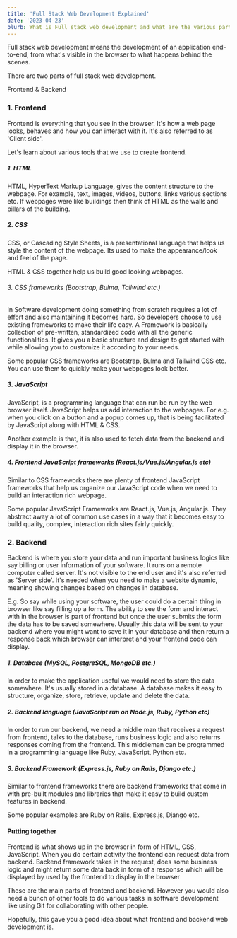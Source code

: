```yaml
---
title: 'Full Stack Web Development Explained'
date: '2023-04-23'
blurb: What is Full stack web development and what are the various parts of it?
---
```



Full stack web development means the development of an application end-to-end, from what's visible in the browser to what happens behind the scenes.

There are two parts of full stack web development.

Frontend & Backend

### 1. Frontend
Frontend is everything that you see in the browser. It's how a web page looks, behaves and how you can interact with it. It's also referred to as 'Client side'.

Let's learn about various tools that we use to create frontend.

##### 1. HTML 
HTML, HyperText Markup Language, gives the content structure to the webpage. For example, text, images, videos, buttons, links various sections etc. If webpages were like buildings then think of HTML as the walls and pillars of the building.

##### 2. CSS
CSS, or Cascading Style Sheets, is a presentational language that helps us style the content of the webpage. Its used to make the appearance/look and feel of the page.

HTML & CSS together help us build good looking webpages.

###### 3. CSS frameworks (Bootstrap, Bulma, Tailwind etc.)
In Software development doing something from scratch requires a lot of effort and also maintaining it becomes hard. So developers choose to use existing frameworks to make their life easy. A Framework is basically collection of pre-written, standardized code with all the generic functionalities. It gives you a basic structure and design to get started with while allowing you to customize it according to your needs. 

Some popular CSS frameworks are Bootstrap, Bulma and Tailwind CSS etc. You can use them to quickly make your webpages look better.

##### 3. JavaScript
JavaScript, is a programming language that can run be run by the web browser itself. JavaScript helps us add interaction to the webpages. For e.g. when you click on a button and a popup comes up, that is being facilitated by JavaScript along with HTML & CSS.

Another example is that, it is also used to fetch data from the backend and display it in the browser.

##### 4. Frontend JavaScript frameworks (React.js/Vue.js/Angular.js etc)
Similar to CSS frameworks there are plenty of frontend JavaScript frameworks that help us organize our JavaScript code when we need to build an interaction rich webpage.

Some popular JavaScript Frameworks are React.js, Vue.js,  Angular.js. They abstract away a lot of common use cases in a way that it becomes easy to build quality, complex, interaction rich sites fairly quickly. 

### 2. Backend

Backend is where you store your data and run important business logics like say billing or user information of your software. It runs on a remote computer called server. It's not visible to the end user and it's also referred as 'Server side'. It's needed when you need to make a website dynamic, meaning showing changes based on changes in database.

E.g. So say while using your software, the user could do a certain thing in browser like say filling up a form. The ability to see the form and interact with in the browser is part of frontend but once the user submits the form the data has to be saved somewhere. Usually this data will be sent to your backend where you might want to save it in your database and then return a response back which browser can interpret and your frontend code can display. 

##### 1. Database (MySQL, PostgreSQL, MongoDB etc.) 
In order to make the application useful we would need to store the data somewhere. It's usually stored in a database. A database makes it easy to structure, organize, store, retrieve, update and delete the data. 

##### 2. Backend language (JavaScript run on Node.js, Ruby, Python etc)

In order to run our backend, we need a middle man that receives a request from frontend, talks to the database, runs business logic and also returns responses coming from the frontend. This middleman can be programmed in a programming language like Ruby, JavaScript, Python etc.

##### 3. Backend Framework (Express.js, Ruby on Rails, Django etc.)

Similar to frontend frameworks there are backend frameworks that come in with pre-built modules and libraries that make it easy to build custom features in backend.

Some popular examples are Ruby on Rails, Express.js, Django etc.

#### Putting together

Frontend is what shows up in the browser in form of HTML, CSS, JavaScript. When you do certain activity the frontend can request data from backend. Backend framework takes in the request, does some business logic and might return some data back in form of a response which will be displayed by used by the frontend to display in the browser

These are the main parts of frontend and backend. However you would also need a bunch of other tools to do various tasks in software development like using Git for collaborating with other people.

Hopefully, this gave you a good idea about what frontend and backend web development is.
